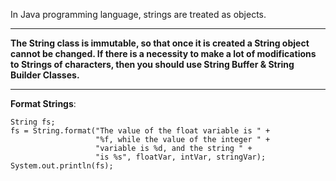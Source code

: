In Java programming language, strings are treated as objects.

---

**The String class is immutable, so that once it is created a String object cannot be changed. If there is a necessity to make a lot of modifications to Strings of characters, then you should use String Buffer & String Builder Classes.**

---

**Format Strings**:

```
String fs;
fs = String.format("The value of the float variable is " +
                   "%f, while the value of the integer " +
                   "variable is %d, and the string " +
                   "is %s", floatVar, intVar, stringVar);
System.out.println(fs);
```

